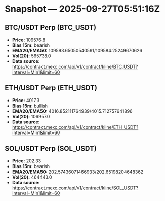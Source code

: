 # Snapshot — 2025-09-27T05:51:16Z

## BTC/USDT Perp (BTC_USDT)
- **Price:** 109576.8
- **Bias 15m:** bearish
- **EMA20/EMA50:** 109593.65050540591/109584.25249670626
- **Vol(20):** 565738.0
- **Data source:** https://contract.mexc.com/api/v1/contract/kline/BTC_USDT?interval=Min1&limit=60

## ETH/USDT Perp (ETH_USDT)
- **Price:** 4017.3
- **Bias 15m:** bullish
- **EMA20/EMA50:** 4016.852111764939/4015.712757641896
- **Vol(20):** 106957.0
- **Data source:** https://contract.mexc.com/api/v1/contract/kline/ETH_USDT?interval=Min1&limit=60

## SOL/USDT Perp (SOL_USDT)
- **Price:** 202.33
- **Bias 15m:** bearish
- **EMA20/EMA50:** 202.57436071466933/202.65198204648362
- **Vol(20):** 464443.0
- **Data source:** https://contract.mexc.com/api/v1/contract/kline/SOL_USDT?interval=Min1&limit=60
